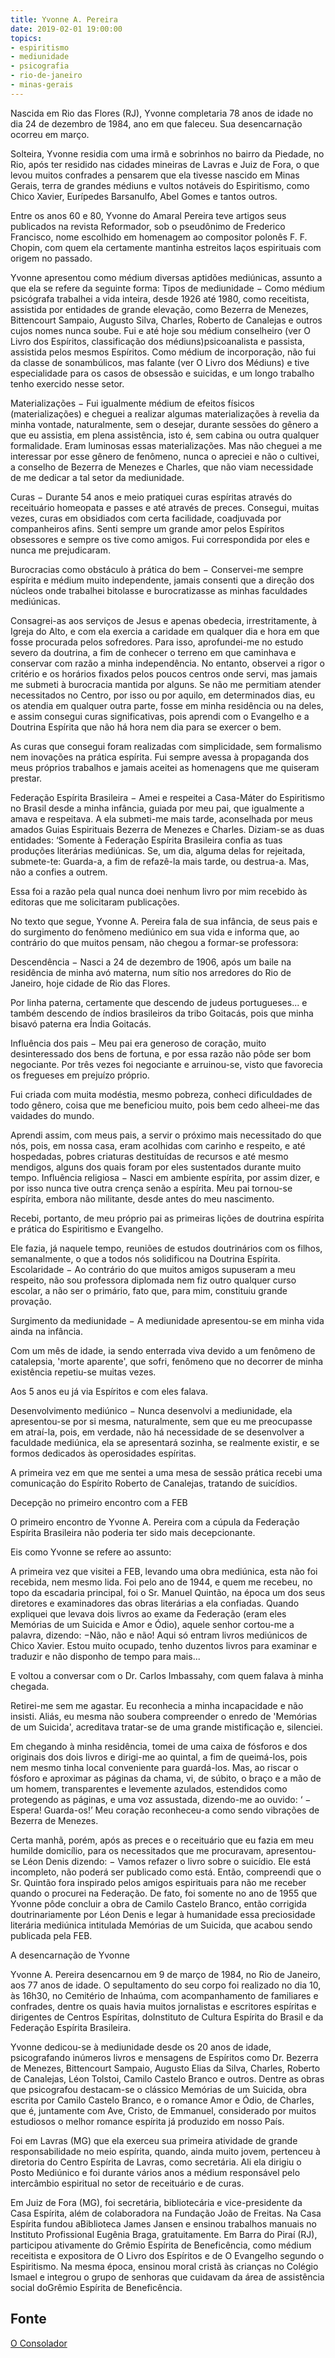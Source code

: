 ```yaml
---
title: Yvonne A. Pereira
date: 2019-02-01 19:00:00
topics: 
- espiritismo
- mediunidade
- psicografia
- rio-de-janeiro
- minas-gerais
---
```


Nascida em Rio das Flores (RJ), Yvonne completaria 78 anos de idade no dia 24 de
dezembro de 1984, ano em que faleceu. Sua desencarnação ocorreu em março.

Solteira, Yvonne residia com uma irmã e sobrinhos no bairro da Piedade, no Rio,
após ter residido nas cidades mineiras de Lavras e Juiz de Fora, o que levou
muitos confrades a pensarem que ela tivesse nascido em Minas Gerais, terra de
grandes médiuns e vultos notáveis do Espiritismo, como Chico Xavier, Eurípedes
Barsanulfo, Abel Gomes e tantos outros.

Entre os anos 60 e 80, Yvonne do Amaral Pereira teve artigos seus publicados na
revista Reformador, sob o pseudônimo de Frederico Francisco, nome escolhido em
homenagem ao compositor polonês F. F. Chopin, com quem ela certamente mantinha
estreitos laços espirituais com origem no passado.

Yvonne apresentou como médium diversas aptidões mediúnicas, assunto a que ela se
refere da seguinte forma: Tipos de mediunidade − Como médium psicógrafa
trabalhei a vida inteira, desde 1926 até 1980, como receitista, assistida por
entidades de grande elevação, como Bezerra de Menezes, Bittencourt Sampaio,
Augusto Silva, Charles, Roberto de Canalejas e outros cujos nomes nunca soube.
Fui e até hoje sou  médium conselheiro (ver O Livro dos Espíritos, classificação
dos médiuns)psicoanalista e passista, assistida pelos mesmos Espíritos.  Como
médium de incorporação, não fui da classe de sonambúlicos, mas falante (ver O
Livro dos Médiuns) e tive especialidade para os casos de obsessão e suicidas, e
um longo trabalho tenho exercido nesse setor.

Materializações − Fui igualmente médium de efeitos físicos (materializações) e
cheguei a realizar algumas materializações à revelia da minha vontade,
naturalmente, sem o desejar, durante sessões do gênero a que eu assistia, em
plena assistência, isto é, sem cabina ou outra qualquer formalidade. Eram
luminosas essas materializações. Mas não cheguei a me interessar por esse gênero
de fenômeno, nunca o apreciei e não o cultivei, a conselho de Bezerra de Menezes
e Charles, que não viam necessidade de me dedicar a tal setor da mediunidade.

Curas − Durante 54 anos e meio pratiquei curas espíritas através do receituário
homeopata e passes e até através de preces. Consegui, muitas vezes, curas em
obsidiados com certa facilidade, coadjuvada por companheiros afins. Senti sempre
um grande amor pelos Espíritos obsessores e sempre os tive como amigos. Fui
correspondida por eles e nunca me prejudicaram.

Burocracias como obstáculo à prática do bem − Conservei-me sempre espírita e
médium muito independente, jamais consenti que a direção dos núcleos onde
trabalhei bitolasse e burocratizasse as minhas faculdades mediúnicas.

Consagrei-as aos serviços de Jesus e apenas obedecia, irrestritamente, à Igreja
do Alto, e com ela exercia a caridade em qualquer dia e hora em que fosse
procurada pelos sofredores. Para isso, aprofundei-me no estudo severo da
doutrina, a fim de conhecer o terreno em que caminhava e conservar com razão a
minha independência. No entanto, observei a rigor o critério e os horários
fixados pelos poucos centros onde servi, mas jamais me submeti à burocracia
mantida por alguns. Se não me permitiam atender necessitados no Centro, por isso
ou por aquilo, em determinados dias, eu os atendia em qualquer outra parte,
fosse em minha residência ou na deles, e assim consegui curas significativas,
pois aprendi com o Evangelho e a Doutrina Espírita que não há hora nem dia para
se exercer o bem.

As curas que consegui foram realizadas com simplicidade, sem formalismo nem
inovações na prática espírita. Fui sempre avessa à propaganda dos meus próprios
trabalhos e jamais aceitei as homenagens que me quiseram prestar.

Federação Espírita Brasileira − Amei e respeitei a Casa-Máter do Espiritismo no
Brasil desde a minha infância, guiada por meu pai, que igualmente a amava e
respeitava. A ela submeti-me mais tarde, aconselhada por meus amados Guias
Espirituais Bezerra de Menezes e Charles.  Diziam-se as duas entidades: ‘Somente
à Federação Espírita Brasileira confia as tuas produções literárias mediúnicas.
Se, um dia, alguma delas for rejeitada, submete-te: Guarda-a, a fim de refazê-la
mais tarde, ou destrua-a. Mas, não a confies a outrem.

Essa foi a razão pela qual nunca doei nenhum livro por mim recebido às editoras
que me solicitaram publicações.

No texto que segue, Yvonne A. Pereira fala de sua infância, de seus pais e do
surgimento do fenômeno mediúnico em sua vida e informa que, ao contrário do que
muitos pensam, não chegou a formar-se professora:

Descendência − Nasci a 24 de dezembro de 1906, após um baile na residência de
minha avó materna, num sítio nos arredores do Rio de Janeiro, hoje cidade de Rio
das Flores.

Por linha paterna, certamente que descendo de judeus portugueses... e também
descendo de índios brasileiros da tribo Goitacás, pois que minha bisavó paterna
era Índia Goitacás.

Influência dos pais − Meu pai era generoso de coração, muito desinteressado dos
bens de fortuna, e por essa razão não pôde ser bom negociante. Por três vezes
foi negociante e arruinou-se, visto que favorecia os fregueses em prejuízo
próprio.

Fui criada com muita modéstia, mesmo pobreza, conheci dificuldades de todo
gênero, coisa que me beneficiou muito, pois bem cedo alheei-me das vaidades do
mundo.

Aprendi assim, com meus pais, a servir o próximo mais necessitado do que nós,
pois, em nossa casa, eram acolhidas com carinho e respeito, e até hospedadas,
pobres criaturas destituídas de recursos e até mesmo mendigos, alguns dos quais
foram por eles sustentados durante muito tempo.  Influência religiosa − Nasci em
ambiente espírita, por assim dizer, e por isso nunca tive outra crença senão a
espírita. Meu pai tornou-se espírita, embora não militante, desde antes do meu
nascimento.

Recebi, portanto, de meu próprio pai as primeiras lições de doutrina espírita e
prática do Espiritismo e Evangelho.

Ele fazia, já naquele tempo, reuniões de estudos doutrinários com os filhos,
semanalmente, o que a todos nós solidificou na Doutrina Espírita.  Escolaridade
− Ao contrário do que muitos amigos supuseram a meu respeito, não sou professora
diplomada nem fiz outro qualquer curso escolar, a não ser o primário, fato que,
para mim, constituiu grande provação.

Surgimento da mediunidade − A mediunidade apresentou-se em minha vida ainda na
infância.

Com um mês de idade, ia sendo enterrada viva devido a um fenômeno de catalepsia,
'morte aparente', que sofri, fenômeno que no decorrer de minha existência
repetiu-se muitas vezes.

Aos 5 anos eu já via Espíritos e com eles falava.

Desenvolvimento mediúnico − Nunca desenvolvi a mediunidade, ela apresentou-se
por si mesma, naturalmente, sem que eu me preocupasse em atraí-la, pois, em
verdade, não há necessidade de se desenvolver a faculdade mediúnica, ela se
apresentará sozinha, se realmente existir, e se formos dedicados às operosidades
espíritas.

A primeira vez em que me sentei a uma mesa de sessão prática recebi uma
comunicação do Espírito Roberto de Canalejas, tratando de suicídios.  

Decepção no primeiro encontro com a FEB

O primeiro encontro de Yvonne A. Pereira com a cúpula da Federação Espírita
Brasileira não poderia ter sido mais decepcionante.

Eis como Yvonne se refere ao assunto:

A primeira vez que visitei a FEB, levando uma obra mediúnica, esta não foi
recebida, nem mesmo lida. Foi pelo ano de 1944, e quem me recebeu, no topo da
escadaria principal, foi o Sr. Manuel Quintão, na época um dos seus diretores e
examinadores das obras literárias a ela confiadas.  Quando expliquei que levava
dois livros ao exame da Federação (eram eles Memórias de um Suicida e Amor e
Ódio), aquele senhor cortou-me a palavra, dizendo: −Não, não e não! Aqui só
entram livros mediúnicos de Chico Xavier. Estou muito ocupado, tenho duzentos
livros para examinar e traduzir e não disponho de tempo para mais...

E voltou a conversar com o Dr. Carlos Imbassahy, com quem falava à minha
chegada.

Retirei-me sem me agastar. Eu reconhecia a minha incapacidade e não insisti.
Aliás, eu mesma não soubera compreender o enredo de 'Memórias de um Suicida',
acreditava tratar-se de uma grande mistificação e, silenciei.

Em chegando à minha residência, tomei de uma caixa de fósforos e dos originais
dos dois livros e dirigi-me ao quintal, a fim de queimá-los, pois nem mesmo
tinha local conveniente para guardá-los. Mas, ao riscar o fósforo e aproximar as
páginas da chama, vi, de súbito, o braço e a mão de um homem, transparentes e
levemente azulados, estendidos como protegendo as páginas, e uma voz assustada,
dizendo-me ao ouvido: ‘ − Espera! Guarda-os!’ Meu coração reconheceu-a como
sendo vibrações de Bezerra de Menezes.

Certa manhã, porém, após as preces e o receituário que eu fazia em meu humilde
domicílio, para os necessitados que me procuravam, apresentou-se Léon Denis
dizendo: − Vamos refazer o livro sobre o suicídio. Ele está incompleto, não
poderá ser publicado como está.  Então, compreendi que o Sr. Quintão fora
inspirado pelos amigos espirituais para não me receber quando o procurei na
Federação.  De fato, foi somente no ano de 1955 que Yvonne pôde concluir a obra
de Camilo Castelo Branco, então corrigida doutrinariamente por Léon Denis e
legar à humanidade essa preciosidade literária mediúnica intitulada Memórias de
um Suicida, que acabou sendo publicada pela FEB. 

A desencarnação de Yvonne 

Yvonne A. Pereira desencarnou em 9 de março de 1984, no Rio de Janeiro, aos 77
anos de idade. O sepultamento do seu corpo foi realizado no dia 10, às 16h30, no
Cemitério de Inhaúma, com acompanhamento de familiares e confrades, dentre os
quais havia muitos jornalistas e escritores espíritas e dirigentes de Centros
Espíritas, doInstituto de Cultura Espírita do Brasil e da Federação Espírita
Brasileira.

Yvonne dedicou-se à mediunidade desde os 20 anos de idade, psicografando
inúmeros livros e mensagens de Espíritos como Dr. Bezerra de Menezes,
Bittencourt Sampaio, Augusto Elias da Silva, Charles, Roberto de Canalejas, Léon
Tolstoi, Camilo Castelo Branco e outros.  Dentre as obras que psicografou
destacam-se o clássico Memórias de um Suicida, obra escrita por Camilo Castelo
Branco, e o romance Amor e Ódio, de Charles, que é, juntamente com Ave, Cristo,
de Emmanuel, considerado por muitos estudiosos o melhor romance espírita já
produzido em nosso País.

Foi em Lavras (MG) que ela exerceu sua primeira atividade de grande
responsabilidade no meio espírita, quando, ainda muito jovem, pertenceu à
diretoria do Centro Espírita de Lavras, como secretária. Ali ela dirigiu o Posto
Mediúnico e foi durante vários anos a médium responsável pelo intercâmbio
espiritual no setor de receituário e de curas.

Em Juiz de Fora (MG), foi secretária, bibliotecária e vice-presidente da Casa
Espírita, além de colaboradora na Fundação João de Freitas. Na Casa Espírita
fundou aBiblioteca James Jansen e ensinou trabalhos manuais no Instituto
Profissional Eugênia Braga, gratuitamente.  Em Barra do Piraí (RJ), participou
ativamente do Grêmio Espírita de Beneficência, como médium receitista e
expositora de O Livro dos Espíritos e de O Evangelho segundo o Espiritismo. Na
mesma época, ensinou moral cristã às crianças no Colégio Ismael e integrou o
grupo de senhoras que cuidavam da área de assistência social doGrêmio Espírita
de Beneficência. 


## Fonte
[O Consolador](http://www.oconsolador.com.br/linkfixo/biografias/yvonne.html)

